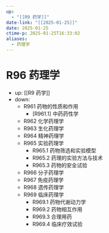 ```yaml
---
up:
  - "[[R9 药学]]"
date-link: "[[2025-01-25]]"
date: 2025-01-25
ctime-p: 2025-01-25T16:33:02
aliases:
  - 药理学
---
```


# R96 药理学

- up: [[R9 药学]]
- down:	
	- R961 药物的性质和作用
		- [R961.1] 中药药性学
	- R962 化学药理学
	- R963 生化药理学
	- R964 精神药理学
	- R965 实验药理学
		- R965.1 药物筛选和实验模型
		- R965.2 药理的实验方法与技术
		- R965.3 药物的安全试验
	- R966 分子药理学
	- R967 免疫药理学
	- R968 遗传药理学
	- R969 临床药理学
		- R969.1 药物代谢动力学
		- R969.2 药物相互作用
		- R969.3 合理用药
		- R969.4 临床疗效试验
	
